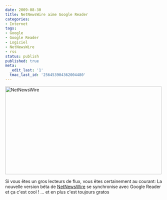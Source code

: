 ```yaml
---
date: 2009-08-30
title: NetNewsWire aime Google Reader
categories:
- Internet
tags:
- Google
- Google Reader
- Logiciel
- NetNewsWire
- rss
status: publish
published: true
meta:
  _edit_last: '1'
  tmac_last_id: '256453904362004480'
---
```

<img class="alignnone size-full wp-image-1395" title="NetNewsWire" src="https://dlgjp9x71cipk.cloudfront.net/2009/08/netnewswire.png" alt="NetNewsWire" width="500" height="281" />

Si vous êtes un gros lecteurs de flux, vous êtes certainement au courant: La nouvelle version béta de <a href="https://www.newsgator.com/individuals/netnewswire/default.aspx">NetNewsWire</a> se synchronise avec Google Reader et ça c'est cool !
... et en plus c'est toujours gratos
